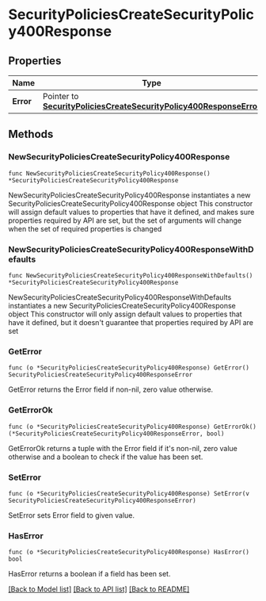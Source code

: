 # SecurityPoliciesCreateSecurityPolicy400Response

## Properties

Name | Type | Description | Notes
------------ | ------------- | ------------- | -------------
**Error** | Pointer to [**SecurityPoliciesCreateSecurityPolicy400ResponseError**](SecurityPoliciesCreateSecurityPolicy400ResponseError.md) |  | [optional] 

## Methods

### NewSecurityPoliciesCreateSecurityPolicy400Response

`func NewSecurityPoliciesCreateSecurityPolicy400Response() *SecurityPoliciesCreateSecurityPolicy400Response`

NewSecurityPoliciesCreateSecurityPolicy400Response instantiates a new SecurityPoliciesCreateSecurityPolicy400Response object
This constructor will assign default values to properties that have it defined,
and makes sure properties required by API are set, but the set of arguments
will change when the set of required properties is changed

### NewSecurityPoliciesCreateSecurityPolicy400ResponseWithDefaults

`func NewSecurityPoliciesCreateSecurityPolicy400ResponseWithDefaults() *SecurityPoliciesCreateSecurityPolicy400Response`

NewSecurityPoliciesCreateSecurityPolicy400ResponseWithDefaults instantiates a new SecurityPoliciesCreateSecurityPolicy400Response object
This constructor will only assign default values to properties that have it defined,
but it doesn't guarantee that properties required by API are set

### GetError

`func (o *SecurityPoliciesCreateSecurityPolicy400Response) GetError() SecurityPoliciesCreateSecurityPolicy400ResponseError`

GetError returns the Error field if non-nil, zero value otherwise.

### GetErrorOk

`func (o *SecurityPoliciesCreateSecurityPolicy400Response) GetErrorOk() (*SecurityPoliciesCreateSecurityPolicy400ResponseError, bool)`

GetErrorOk returns a tuple with the Error field if it's non-nil, zero value otherwise
and a boolean to check if the value has been set.

### SetError

`func (o *SecurityPoliciesCreateSecurityPolicy400Response) SetError(v SecurityPoliciesCreateSecurityPolicy400ResponseError)`

SetError sets Error field to given value.

### HasError

`func (o *SecurityPoliciesCreateSecurityPolicy400Response) HasError() bool`

HasError returns a boolean if a field has been set.


[[Back to Model list]](../README.md#documentation-for-models) [[Back to API list]](../README.md#documentation-for-api-endpoints) [[Back to README]](../README.md)


